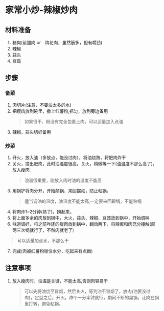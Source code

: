 # 家常小炒-辣椒炒肉
## 材料准备
1. 猪肉(前腿肉 or　梅花肉，虽然筋多，但有嚼劲)
2. 辣椒
3. 蒜头
4. 豆豉

## 步骤
### 备菜
1. 肉切片(注意，不要沾太多的水)
2. 把瘦肉放到碗里，撒上红薯粉,抓匀，放到旁边备用
   > 如果很干，粉没有完全包裹上肉，可以适量加入点油
3. 辣椒，蒜头切好备用

### 炒菜
1. 开火，放入油（多放点，能没过肉），将油烧熟，将肥肉炸干
2. 关火，捞出肥肉，此时油温度很高，关火，稍微等一下(油温度不那么高了)，放入瘦肉.
   > 油温很重要，刚放入肉时油的温度不能高
3. 用锅铲将肉分开，开始颠锅，来回摆动，防止粘锅。
   > 适当调油的温度，油温度不能太高,一定要来回颠锅，不能粘锅
4. 将肉炸1~2分钟(熟了)，捞起来。
5. 将上面多余的肉放到锅中，大火，蒜头、辣椒、豆豉放到锅中，开始调味
6.  味道调好，将之前咋还的瘦肉放到锅中，翻动两下，将辣椒和肉充分接触(颠两三次锅就行了，不然肉就老了)
   > 可以适量加点水，不那么干 
7. 完成(肉被红薯粉锁住水分，吃起来有点嫩)

## 注意事项
1. 放入瘦肉时，油温是关键，不能太高,否则肉容易干
   > 可以先将油烧至冒烟，然后关火，等到油不冒烟了，放肉(油要没过肉)，定型之后，开火。炸个一分半钟就行，期间不断的晃锅，让肉在锅里打转，避免粘锅。
